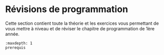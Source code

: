 <!-- Copyright 2024 Maxime Jan <maxime.jan@edufr.ch> -->
<!-- SPDX-License-Identifier: CC-BY-NC-SA-4.0 -->

# Révisions de programmation

Cette section contient toute la théorie et les exercices vous permettant de vous mettre à niveau et de réviser le chapitre de programmation de 1ère année.

```{toctree}
:maxdepth: 1
prerequis
```

